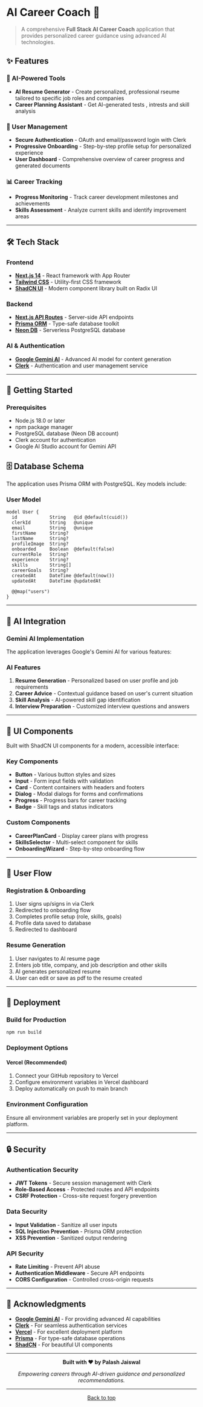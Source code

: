 # AI Career Coach 🚀

> A comprehensive **Full Stack AI Career Coach** application that provides personalized career guidance using advanced AI technologies.
> 
## ✨ Features

### 🤖 AI-Powered Tools
- **AI Resume Generator** - Create personalized, professional rseume tailored to specific job roles and companies
- **Career Planning Assistant** - Get AI-generated tests , intrests and skill  analysis

### 👤 User Management
- **Secure Authentication** - OAuth and email/password login with Clerk
- **Progressive Onboarding** - Step-by-step profile setup for personalized experience
- **User Dashboard** - Comprehensive overview of career progress and generated documents

### 📊 Career Tracking
- **Progress Monitoring** - Track career development milestones and achievements
- **Skills Assessment** - Analyze current skills and identify improvement areas

---

## 🛠️ Tech Stack

### Frontend
- **[Next.js 14](https://nextjs.org/)** - React framework with App Router
- **[Tailwind CSS](https://tailwindcss.com/)** - Utility-first CSS framework
- **[ShadCN UI](https://ui.shadcn.com/)** - Modern component library built on Radix UI

### Backend
- **[Next.js API Routes](https://nextjs.org/docs/api-routes/introduction)** - Server-side API endpoints
- **[Prisma ORM](https://www.prisma.io/)** - Type-safe database toolkit
- **[Neon DB](https://neon.tech/)** - Serverless PostgreSQL database

### AI & Authentication
- **[Google Gemini AI](https://ai.google.dev/)** - Advanced AI model for content generation
- **[Clerk](https://clerk.com/)** - Authentication and user management service

---

## 🚀 Getting Started

### Prerequisites

- Node.js 18.0 or later
- npm package manager
- PostgreSQL database (Neon DB account)
- Clerk account for authentication
- Google AI Studio account for Gemini API

## 🗄️ Database Schema

The application uses Prisma ORM with PostgreSQL. Key models include:

### User Model
```prisma
model User {
  id            String   @id @default(cuid())
  clerkId       String   @unique
  email         String   @unique
  firstName     String?
  lastName      String?
  profileImage  String?
  onboarded     Boolean  @default(false)
  currentRole   String?
  experience    String?
  skills        String[]
  careerGoals   String?
  createdAt     DateTime @default(now())
  updatedAt     DateTime @updatedAt
  
  @@map("users")
}
```
---

## 🤖 AI Integration

### Gemini AI Implementation

The application leverages Google's Gemini AI for various features:

### AI Features

1. **Resume Generation** - Personalized based on user profile and job requirements
2. **Career Advice** - Contextual guidance based on user's current situation
3. **Skill Analysis** - AI-powered skill gap identification
4. **Interview Preparation** - Customized interview questions and answers

---
## 🎨 UI Components

Built with ShadCN UI components for a modern, accessible interface:

### Key Components
- **Button** - Various button styles and sizes
- **Input** - Form input fields with validation
- **Card** - Content containers with headers and footers
- **Dialog** - Modal dialogs for forms and confirmations
- **Progress** - Progress bars for career tracking
- **Badge** - Skill tags and status indicators

### Custom Components
- **CareerPlanCard** - Display career plans with progress
- **SkillsSelector** - Multi-select component for skills
- **OnboardingWizard** - Step-by-step onboarding flow

---

## 📱 User Flow

### Registration & Onboarding
1. User signs up/signs in via Clerk
2. Redirected to onboarding flow
3. Completes profile setup (role, skills, goals)
4. Profile data saved to database
5. Redirected to dashboard

### Resume Generation
1. User navigates to AI resume page
2. Enters job title, company, and job description and other skills
3. AI generates personalized resume
4. User can edit or save as pdf to the resume created

---

## 🚀 Deployment

### Build for Production
```bash
npm run build
```

### Deployment Options

#### Vercel (Recommended)
1. Connect your GitHub repository to Vercel
2. Configure environment variables in Vercel dashboard
3. Deploy automatically on push to main branch

### Environment Configuration
Ensure all environment variables are properly set in your deployment platform.

---

## 🔒 Security

### Authentication Security
- **JWT Tokens** - Secure session management with Clerk
- **Role-Based Access** - Protected routes and API endpoints
- **CSRF Protection** - Cross-site request forgery prevention

### Data Security
- **Input Validation** - Sanitize all user inputs
- **SQL Injection Prevention** - Prisma ORM protection
- **XSS Prevention** - Sanitized output rendering

### API Security
- **Rate Limiting** - Prevent API abuse
- **Authentication Middleware** - Secure API endpoints
- **CORS Configuration** - Controlled cross-origin requests

---

## 🙏 Acknowledgments

- **[Google Gemini AI](https://ai.google.dev/)** - For providing advanced AI capabilities
- **[Clerk](https://clerk.com/)** - For seamless authentication services
- **[Vercel](https://vercel.com/)** - For excellent deployment platform
- **[Prisma](https://www.prisma.io/)** - For type-safe database operations
- **[ShadCN](https://ui.shadcn.com/)** - For beautiful UI components

---

<p align="center">
  <strong>Built with ❤️ by Palash Jaiswal</strong>
</p>

<p align="center">
  <em>Empowering careers through AI-driven guidance and personalized recommendations.</em>
</p>

---

<p align="center">
  <a href="#ai-career-coach-">Back to top</a>
</p>
